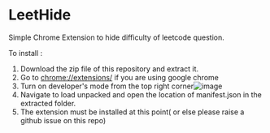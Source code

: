 # LeetHide
Simple Chrome Extension to hide difficulty of leetcode question.

To install : 

1. Download the zip file of this repository and extract it.
2. Go to [chrome://extensions/](chrome://extensions/) if you are using google chrome
3. Turn on developer's mode from the top right corner![image](https://github.com/user-attachments/assets/5d274614-926e-4e56-99e6-54c2d38fd76a)
4. Navigate to load unpacked and open the location of manifest.json in the extracted folder.
5. The extension must be installed at this point( or else please raise a github issue on this repo)
   
